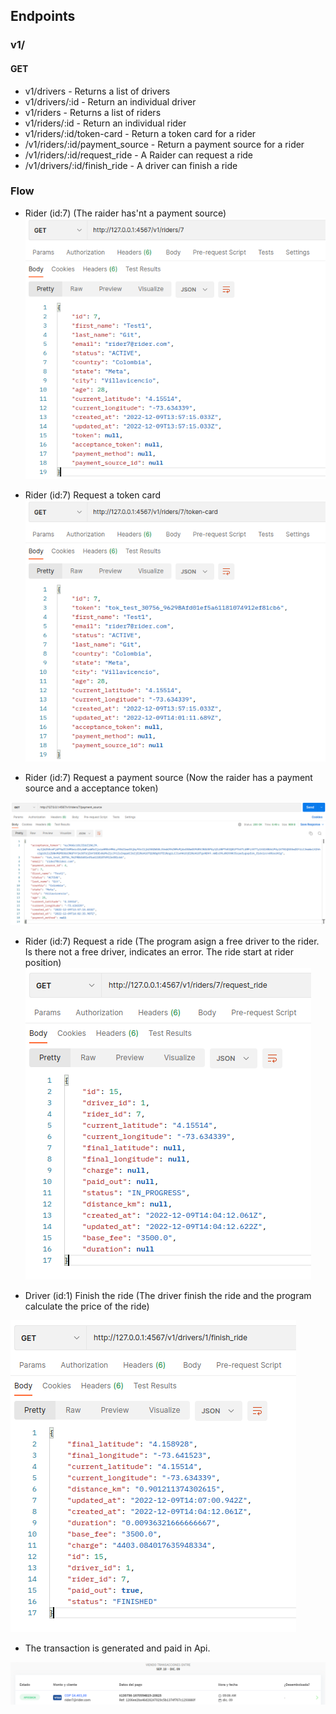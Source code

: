 
## Endpoints ##
### v1/ ###
#### GET ####
* v1/drivers - Returns a list of drivers
* v1/drivers/:id - Return an individual driver
* v1/riders - Returns a list of riders
* v1/riders/:id - Return an individual rider
* v1/riders/:id/token-card - Return a token card for a rider
* /v1/riders/:id/payment_source - Return a payment source for a rider
* /v1/riders/:id/request_ride - A Raider can request a ride
* /v1/drivers/:id/finish_ride - A driver can finish a ride

### Flow ###
* Rider (id:7) (The raider has'nt a payment source)
![img_1.png](img_1.png)

* Rider (id:7) Request a token card
![img_2.png](img_2.png)

* Rider (id:7) Request a payment source (Now the raider has a payment source and a acceptance token)

![img_3.png](img_3.png)

* Rider (id:7) Request a ride (The program asign a free driver to the rider. Is there not a free driver, indicates an error. The ride start at rider position)
![img_4.png](img_4.png)

* Driver (id:1) Finish the ride (The driver finish the ride and the program calculate the price of the ride)

![img_5.png](img_5.png)

* The transaction is generated and paid in Api.

![img_6.png](img_6.png)